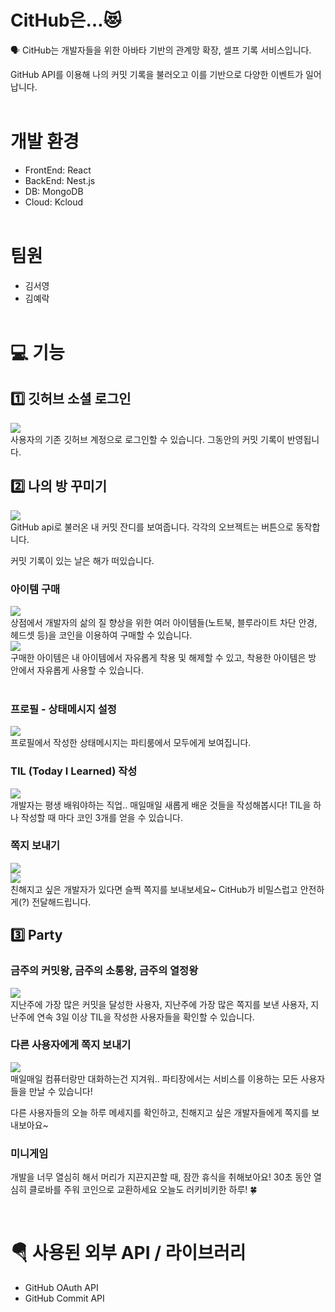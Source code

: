 # CitHub은…😻 

🗣
CitHub는 개발자들을 위한  아바타 기반의 관계망 확장, 셀프 기록 서비스입니다.

GitHub API를 이용해 나의 커밋 기록을 불러오고 이를 기반으로 다양한 이벤트가 일어납니다.
<br><br>


# 개발 환경
- FrontEnd: React
- BackEnd: Nest.js 
- DB: MongoDB
- Cloud: Kcloud
<br><br>


# 팀원
- 김서영
- 김예락
<br><br>


# 💻 기능
## 1️⃣ 깃허브 소셜 로그인
<img src="https://github.com/user-attachments/assets/efeb6341-8d7f-4c68-8a9e-27c0229ac4e9"><br>
사용자의 기존 깃허브 계정으로 로그인할 수 있습니다.
그동안의 커밋 기록이 반영됩니다.
<br>

## 2️⃣ 나의 방 꾸미기
<img src="https://github.com/user-attachments/assets/2b4cc629-68d8-41c9-b916-68d6b34bc300"><br>
GitHub api로 불러온 내 커밋 잔디를 보여줍니다. 각각의 오브젝트는 버튼으로 동작합니다.

커밋 기록이 있는 날은 해가 떠있습니다.
<br>

### 아이템 구매
<img src="https://github.com/user-attachments/assets/a279c87b-f814-4ab4-9ff4-0eac255ca363"><br>
상점에서 개발자의 삶의 질 향상을 위한 여러 아이템들(노트북, 블루라이트 차단 안경, 헤드셋 등)을 코인을 이용하여 구매할 수 있습니다.<br>
<img src="https://github.com/user-attachments/assets/de916f8d-78b3-44fa-a000-a0cc1ae54047"><br>
구매한 아이템은 내 아이템에서 자유롭게 착용 및 해제할 수 있고, 착용한 아이템은 방 안에서 자유롭게 사용할 수 있습니다.<br>
<br>


### 프로필 - 상태메시지 설정
<img src="https://github.com/user-attachments/assets/86c421f9-adcf-43fc-9a78-e22dd006a168"><br>
프로필에서 작성한 상태메시지는 파티룸에서 모두에게 보여집니다.
<br>

### TIL (Today I Learned) 작성
<img src="https://github.com/user-attachments/assets/4648241d-99d3-4877-bcff-f55012b57b51"><br>
개발자는 평생 배워야하는 직업.. 매일매일 새롭게 배운 것들을 작성해봅시다!
TIL을 하나 작성할 때 마다 코인 3개를 얻을 수 있습니다.
<br>

### 쪽지 보내기
<img src="https://github.com/user-attachments/assets/7c915dc7-848b-4974-9483-e12a29eae8e5"><br>
<img src="https://github.com/user-attachments/assets/ea0db11d-564e-41da-a5a3-bd80cf8277c1"><br>
친해지고 싶은 개발자가 있다면 슬쩍 쪽지를 보내보세요~
CitHub가 비밀스럽고 안전하게(?) 전달해드립니다.
<br>


## 3️⃣ Party
### 금주의 커밋왕, 금주의 소통왕, 금주의 열정왕
<img src="https://github.com/user-attachments/assets/2cc7cb4c-364d-4039-ad70-086af9daf840"><br>
지난주에 가장 많은 커밋을 달성한 사용자, 지난주에 가장 많은 쪽지를 보낸 사용자, 지난주에 연속 3일 이상 TIL을 작성한 사용자들을 확인할 수 있습니다.
<br>

### 다른 사용자에게 쪽지 보내기
<img src="https://github.com/user-attachments/assets/16ecead5-908c-438d-993d-567459b8ff5f"><br>
매일매일 컴퓨터랑만 대화하는건 지겨워.. 파티장에서는 서비스를 이용하는 모든 사용자들을 만날 수 있습니다! 

다른 사용자들의 오늘 하루 메세지를 확인하고, 친해지고 싶은 개발자들에게 쪽지를 보내보아요~
<br>


### 미니게임

개발을 너무 열심히 해서 머리가 지끈지끈할 때, 잠깐 휴식을 취해보아요! 30초 동안 열심히 클로바를 주워 코인으로 교환하세요 오늘도 러키비키한 하루! 🍀​

​
# 🪂 사용된 외부 API / 라이브러리 

- GitHub OAuth API
- GitHub Commit API
